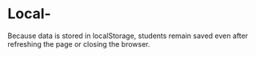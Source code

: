 # Local-
Because data is stored in localStorage, students remain saved even after refreshing the page or closing the browser.
